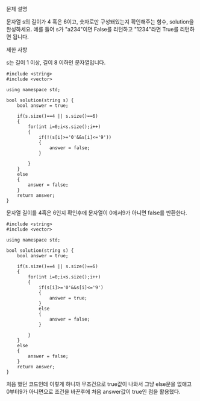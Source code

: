 문제 설명


문자열 s의 길이가 4 혹은 6이고, 숫자로만 구성돼있는지 확인해주는 함수, solution을 완성하세요. 예를 들어 s가 "a234"이면 False를 리턴하고 "1234"라면 True를 리턴하면 됩니다.

제한 사항

s는 길이 1 이상, 길이 8 이하인 문자열입니다.

```
#include <string>
#include <vector>

using namespace std;

bool solution(string s) {
    bool answer = true;

    if(s.size()==4 || s.size()==6)
    {
        for(int i=0;i<s.size();i++)
        {
            if(!(s[i]>='0'&&s[i]<='9'))
            {
                answer = false;
            }
      
        }
    }
    else
    {
        answer = false;
    }
    return answer;
}
```

문자열 길이를 4혹은 6인지 확인후에 문자열이 0에서9가 아니면 false를 반환한다.

```
#include <string>
#include <vector>

using namespace std;

bool solution(string s) {
    bool answer = true;

    if(s.size()==4 || s.size()==6)
    {
        for(int i=0;i<s.size();i++)
        {
            if(s[i]>='0'&&s[i]<='9')
            {
                answer = true;         
            }
            else
            {
                answer = false;
            }
      
        }
    }
    else
    {
        answer = false;
    }
    return answer;
}
```

처음 했던 코드인데 이렇게 하니까 무조건으로 true값이 나와서 그냥 else문을 없애고 0부터9가 아니면으로 조건을 바꾼후에 처음 answer값이 true인 점을 활용했다.